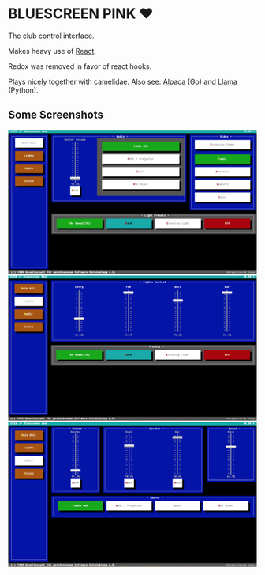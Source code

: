 
# BLUESCREEN PINK ♥

The club control interface.

Makes heavy use of [React](https://github.com/facebook/react).

Redox was removed in favor of react hooks.


Plays nicely together with camelidae.
Also see: [Alpaca](https://github.com/cameliot/alpaca) (Go) and 
[Llama](https://github.com/cameliot/llama) (Python).


## Some Screenshots

![Main Hall](https://raw.githubusercontent.com/cccb/project-bluescreen-red/master/doc/propaganda/bs_main.png)
![Lights](https://raw.githubusercontent.com/cccb/project-bluescreen-red/master/doc/propaganda/bs_lights.png)
![Audio](https://raw.githubusercontent.com/cccb/project-bluescreen-red/master/doc/propaganda/bs_audio.png)



